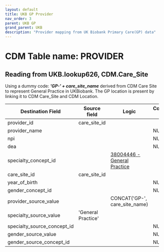 ```yaml
---
layout: default
title: UKB GP Provider
nav_order: 3
parent: UKB GP
grand_parent: UKB
description: "Provider mapping from UK Biobank Primary Care(GP) data"
---
```


# CDM Table name: PROVIDER

## Reading from UKB.lookup626, CDM.Care_Site
Using a dummy code: ***'GP-' + care_site_name*** derived from CDM Care Site to represent General Practice in UKBiobank.
The GP location is present by linking it to CDM Care_Site and CDM Location. 

| Destination Field | Source field | Logic | Comment field |
| --- | --- | --- | --- |
| provider_id | care_site_id | | |
| provider_name | | | NULL |
| npi | | | NULL |
| dea | | | NULL |
| specialty_concept_id | | [38004446 - General Practice](https://athena.ohdsi.org/search-terms/terms/38004446)|
| care_site_id | care_site_id | |
| year_of_birth | | | NULL | 
| gender_concept_id | | | NULL |
| provider_source_value | | CONCAT('GP-', care_site_name) |
| specialty_source_value | 'General Practice' | |
| specialty_source_concept_id | | | NULL |
| gender_source_value | | | NULL |
| gender_source_concept_id | | | NULL |